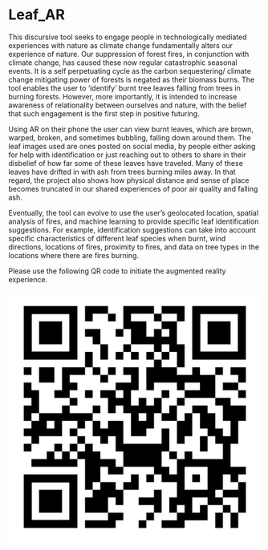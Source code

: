 # Leaf_AR

This discursive tool seeks to engage people in technologically mediated experiences with nature as climate change fundamentally alters our experience of nature.  Our suppression of forest fires, in conjunction with climate change, has caused these now regular catastrophic seasonal events. It is a self perpetuating cycle as the carbon sequestering/ climate change mitigating power of forests is negated as their biomass burns. The tool enables the user to ‘identify’ burnt tree leaves falling from trees in burning forests. However, more importantly,  it is intended to increase awareness of relationality between ourselves and nature, with the belief that such engagement is the first step in positive futuring.

Using AR on their phone the user can view burnt leaves, which are brown, warped, broken, and sometimes bubbling, falling down around them. The leaf images used are ones posted on social media, by people either asking for help with identification or just reaching out to others to share in their disbelief of how far some of these leaves have traveled.  Many of these leaves have drifted in with ash from trees burning miles away. In that regard, the project also shows how physical distance and sense of place becomes truncated in our shared experiences of poor air quality and falling ash.

Eventually, the tool can evolve to use the user’s geolocated location, spatial analysis of fires, and machine learning to provide specific leaf identification suggestions. For example, identification suggestions can take into account specific characteristics of different leaf species when burnt, wind directions, locations of fires, proximity to fires, and data on tree types in the locations where there are fires burning.

Please use the following QR code to initiate the augmented reality experience.

![QR code](qr-code.png)